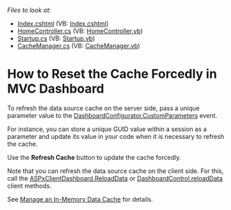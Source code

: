 _Files to look at:_

- [Index.cshtml](/CS/MvcDashboardUseDifferentCaches/Pages/Index.cshtml) (VB: [Index.cshtml](/VB/MvcDashboardUseDifferentCaches/Pages/Index.cshtml))
- [HomeController.cs](/CS/MvcDashboardUseDifferentCaches/HomeController.cs) (VB: [HomeController.vb](/VB/MvcDashboardUseDifferentCaches/HomeController.vb))
- [Startup.cs](/CS/MvcDashboardUseDifferentCaches/Startup.cs) (VB: [Startup.vb](/VB/MvcDashboardUseDifferentCaches/Startup.vb))
- [CacheManager.cs](/CS/MvcDashboardUseDifferentCaches/CacheManager.cs) (VB: [CacheManager.vb](/VB/MvcDashboardUseDifferentCaches/CacheManager.vb))

# How to Reset the Cache Forcedly in MVC Dashboard

To refresh the data source cache on the server side, pass a unique parameter value to the [DashboardConfigurator.CustomParameters](http://docs.devexpress.com/Dashboard/DevExpress.DashboardWeb.DashboardConfigurator.CustomParameters) event.

For instance, you can store a unique GUID value within a session as a parameter and update its value in your code when it is necessary to refresh the cache.

Use the **Refresh Cache** button to update the cache forcedly.

Note that you can refresh the data source cache on the client side. For this, call the [ASPxClientDashboard.ReloadData](https://docs.devexpress.com/Dashboard/js-ASPxClientDashboard#js_ASPxClientDashboard_ReloadData) or [DashboardControl.reloadData](https://docs.devexpress.com/Dashboard/js-DevExpress.Dashboard.DashboardControl#js_DevExpress_Dashboard_DashboardControl_reloadData) client methods.

See [Manage an In-Memory Data Cache](https://docs.devexpress.com/Dashboard/400983) for details.
